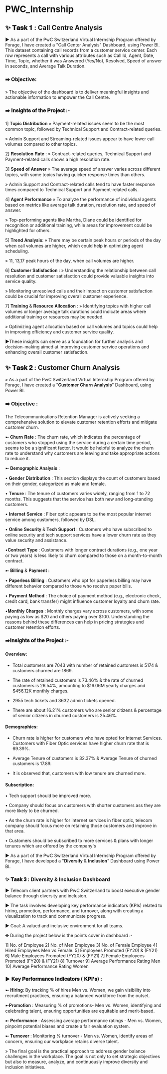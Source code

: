 # PWC_Internship

## ✨ 𝐓𝐚𝐬𝐤 𝟏 : Call Centre Analysis
► As a part of the PwC Switzerland Virtual Internship Program offered by Forage, I have created a "Call Center Analysis" Dashboard, using Power BI. This dataset containing call records from a customer service center. Each row represents a call with various attributes such as Call Id, Agent, Date, Time, Topic, whether it was Answered (Yes/No), Resolved, Speed of answer in seconds, and Average Talk Duration. 

### ➡️ Objective:
 » The objective of the dashboard is to deliver meaningful insights and actionable information to empower the Call Centre. 

### ➡️ 𝐈𝐧𝐬𝐢𝐠𝐡𝐭𝐬 𝐨𝐟 𝐭𝐡𝐞 𝐏𝐫𝐨𝐣𝐞𝐜𝐭 :-

1] 𝐓𝐨𝐩𝐢𝐜 𝐃𝐢𝐬𝐭𝐫𝐢𝐛𝐮𝐭𝐢𝐨𝐧 
 » Payment-related issues seem to be the most common topic, followed by Technical Support and Contract-related queries.
 
 » Admin Support and Streaming-related issues appear to have lower call volumes compared to other topics.

2] 𝐑𝐞𝐬𝐨𝐥𝐮𝐭𝐢𝐨𝐧 𝐑𝐚𝐭𝐞 :
» Contract-related queries, Technical Support and Payment-related calls shows a high resolution rate.

3] 𝐒𝐩𝐞𝐞𝐝 𝐨𝐟 𝐀𝐧𝐬𝐰𝐞𝐫 
 » The average speed of answer varies across different topics, with some topics having quicker response times than others.
 
 » Admin Support and Contract-related calls tend to have faster response times compared to Technical Support and Payment-related calls.

4] 𝐀𝐠𝐞𝐧𝐭 𝐏𝐞𝐫𝐟𝐨𝐫𝐦𝐚𝐧𝐜𝐞 
 » To analyze the performance of individual agents based on metrics like average talk duration, resolution rate, and speed of answer.
 
 » Top-performing agents like Martha, Diane could be identified for recognition or additional training, while areas for improvement could be highlighted for others.

5] 𝐓𝐫𝐞𝐧𝐝 𝐀𝐧𝐚𝐥𝐲𝐬𝐢𝐬:
 » There may be certain peak hours or periods of the day when call volumes are higher, which could help in optimizing agent scheduling.
 
 » 11, 13,17 peak hours of the day, when call volumes are higher.

6] 𝐂𝐮𝐬𝐭𝐨𝐦𝐞𝐫 𝐒𝐚𝐭𝐢𝐬𝐟𝐚𝐜𝐭𝐢𝐨𝐧 :
 » Understanding the relationship between call resolution and customer satisfaction could provide valuable insights into service quality.
 
 » Monitoring unresolved calls and their impact on customer satisfaction could be crucial for improving overall customer experience.

7] 𝐓𝐫𝐚𝐢𝐧𝐢𝐧𝐠 & 𝐑𝐞𝐬𝐨𝐮𝐫𝐜𝐞 𝐀𝐥𝐥𝐨𝐜𝐚𝐭𝐢𝐨𝐧 :
 » Identifying topics with higher call volumes or longer average talk durations could indicate areas where additional training or resources may be needed.
 
 » Optimizing agent allocation based on call volumes and topics could help in improving efficiency and customer service quality.

►These insights can serve as a foundation for further analysis and decision-making aimed at improving customer service operations and enhancing overall customer satisfaction.




## ✨ 𝐓𝐚𝐬𝐤 𝟐 : Customer Churn Analysis
» As a part of the PwC Switzerland Virtual Internship Program offered by Forage, I have created a "𝐂𝐮𝐬𝐭𝐨𝐦𝐞𝐫 𝐂𝐡𝐮𝐫𝐧 𝐀𝐧𝐚𝐥𝐲𝐬𝐢𝐬" Dashboard, using Power BI.

### ➡️ Objective :
The Telecommunications Retention Manager is actively seeking a comprehensive solution to elevate customer retention efforts and mitigate customer churn.

➼ 𝐂𝐡𝐮𝐫𝐧 𝐑𝐚𝐭𝐞 :
The churn rate, which indicates the percentage of customers who stopped using the service during a certain time period, seems to be a significant factor. It would be helpful to analyze the churn rate to understand why customers are leaving and take appropriate actions to reduce it.

➼ 𝐃𝐞𝐦𝐨𝐠𝐫𝐚𝐩𝐡𝐢𝐜 𝐀𝐧𝐚𝐥𝐲𝐬𝐢𝐬 :

• 𝐆𝐞𝐧𝐝𝐞𝐫 𝐃𝐢𝐬𝐭𝐫𝐢𝐛𝐮𝐭𝐢𝐨𝐧 :
This section displays the count of customers based on their gender, categorized as male and female.

• 𝐓𝐞𝐧𝐮𝐫𝐞 :
The tenure of customers varies widely, ranging from 1 to 72 months. This suggests that the service has both new and long-standing customers.

• 𝐈𝐧𝐭𝐞𝐫𝐧𝐞𝐭 𝐒𝐞𝐫𝐯𝐢𝐜𝐞 :
Fiber optic appears to be the most popular internet service among customers, followed by DSL.

• 𝐎𝐧𝐥𝐢𝐧𝐞 𝐒𝐞𝐜𝐮𝐫𝐢𝐭𝐲 & 𝐓𝐞𝐜𝐡 𝐒𝐮𝐩𝐩𝐨𝐫𝐭 :
Customers who have subscribed to online security and tech support services have a lower churn rate as they value security and assistance.

•𝐂𝐨𝐧𝐭𝐫𝐚𝐜𝐭 𝐓𝐲𝐩𝐞 :
Customers with longer contract durations (e.g., one year or two years) is less likely to churn compared to those on a month-to-month contract.

➼ 𝐁𝐢𝐥𝐥𝐢𝐧𝐠 & 𝐏𝐚𝐲𝐦𝐞𝐧𝐭 :

• 𝐏𝐚𝐩𝐞𝐫𝐥𝐞𝐬𝐬 𝐁𝐢𝐥𝐥𝐢𝐧𝐠 :
Customers who opt for paperless billing may have different behavior compared to those who receive paper bills.

• 𝐏𝐚𝐲𝐦𝐞𝐧𝐭 𝐌𝐞𝐭𝐡𝐨𝐝 :
The choice of payment method (e.g., electronic check, credit card, bank transfer) might influence customer loyalty and churn rate.

•𝐌𝐨𝐧𝐭𝐡𝐥𝐲 𝐂𝐡𝐚𝐫𝐠𝐞𝐬 :
Monthly charges vary across customers, with some paying as low as $20 and others paying over $100. Understanding the reasons behind these differences can help in pricing strategies and  customer retention efforts.

### ➡️𝐈𝐧𝐬𝐢𝐠𝐡𝐭𝐬 𝐨𝐟 𝐭𝐡𝐞 𝐏𝐫𝐨𝐣𝐞𝐜𝐭 :-

#### Overview:

- Total customers are 7043 with number of retained customers is 5174 & customers churned are 1869.

- The rate of retained customers is 73.46% & the rate of churned customers is 26.54%, amounting to $16.06M yearly charges and $456.12K monthly charges.

- 2955 tech tickets and 3632 admin tickets opened.

- There are about 16.21% customers who are senior citizens & percentage of senior citizens in churned customers is 25.46%.

#### Demographics:

- Churn rate is higher for customers who have opted for Internet Services. Customers with Fiber Optic services have higher churn rate that is 69.39%.

- Average Tenure of customers is 32.37% & Average Tenure of churned customers is 17.89.

- It is observed that, customers with low tenure are churned more.

#### Subscription:
• Tech support should be improved more.

• Company should focus on customers with shorter customers ass they are more likely to be churned.

• As the churn rate is higher for internet services in fiber optic, telecom company should focus more on retaining those customers and improve in that area.

• Customers should be subscribed to more services & plans with longer tenures which are offered by the company's

►  As a part of the PwC Switzerland Virtual Internship Program offered by Forage, I have developed a "𝐃𝐢𝐯𝐞𝐫𝐬𝐢𝐭𝐲 & 𝐈𝐧𝐜𝐥𝐮𝐬𝐢𝐨𝐧" Dashboard using Power BI.

### ✨ 𝐓𝐚𝐬𝐤 𝟑 : Diversity & Inclusion Dashboard

► Telecom client partners with PwC Switzerland to boost executive gender balance through diversity and inclusion.

► The task involves developing key performance indicators (KPIs) related to hiring, promotion, performance, and turnover, along with creating a visualization to track and communicate progress.

► Goal: A valued and inclusive environment for all teams.

✤ During the project below is the points cover in dashboard :-

1] No. of Employee
2] No. of Men Employee
3] No. of Female Employee
4] Hired Employees Men vs Female.
5] Employees Promoted (FY20) & (FY21)
6] Male Employees Promoted (FY20) & (FY21)
7] Female Employees Promoted (FY20) & (FY21)
8] Turnover
9] Average Performance Rating Men
10] Average Performance Rating Women

### ►  𝐊𝐞𝐲 𝐏𝐞𝐫𝐟𝐨𝐫𝐦𝐚𝐧𝐜𝐞 𝐈𝐧𝐝𝐢𝐜𝐚𝐭𝐨𝐫𝐬 ( 𝐊𝐏𝐈'𝐬) :
➼ 𝐇𝐢𝐫𝐢𝐧𝐠: 
By tracking % of hires Men vs. Women, we gain visibility into recruitment practices, ensuring a balanced workforce from the outset.

➼𝐏𝐫𝐨𝐦𝐨𝐭𝐢𝐨𝐧 :
 Measuring % of promotions- Men vs. Women, identifying and celebrating talent, ensuring opportunities are equitable and merit-based.

➼ 𝐏𝐞𝐫𝐟𝐨𝐫𝐦𝐚𝐧𝐜𝐞 :
Assessing average performance ratings - Men vs. Women, pinpoint potential biases and create a fair evaluation system.

➼ 𝐓𝐮𝐫𝐧𝐨𝐯𝐞𝐫 :
Monitoring % turnover - Men vs. Women, identify areas of concern, ensuring our workplace retains diverse talent.

» The final goal is the practical approach to address gender balance challenges in the workplace. The goal is not only to set strategic objectives but also to measure, analyze, and continuously improve diversity and inclusion initiatives.

